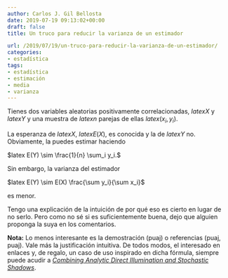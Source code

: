```yaml
---
author: Carlos J. Gil Bellosta
date: 2019-07-19 09:13:02+00:00
draft: false
title: Un truco para reducir la varianza de un estimador

url: /2019/07/19/un-truco-para-reducir-la-varianza-de-un-estimador/
categories:
- estadística
tags:
- estadística
- estimación
- media
- varianza
---
```





Tienes dos variables aleatorias positivamente correlacionadas, $latex X$ y $latex Y$ y una muestra de $latex n$ parejas de ellas $latex (x_i, y_i)$.







La esperanza de $latex X$, $latex E(X)$, es conocida y la de $latex Y$ no. Obviamente, la puedes estimar haciendo







$latex E(Y) \sim \frac{1}{n} \sum_i y_i.$







Sin embargo, la varianza del estimador







$latex E(Y) \sim E(X) \frac{\sum y_i}{\sum x_i}$







es menor.







Tengo una explicación de la intuición de por qué eso es cierto en lugar de no serlo. Pero como no sé si es suficientemente buena, dejo que alguien proponga la suya en los comentarios.







**Nota:** Lo menos interesante es la demostración (puaj) o referencias (puaj, puaj). Vale más la justificación intuitiva. De todos modos, el interesado en enlaces y, de regalo, un caso de uso inspirado en dicha fórmula, siempre puede acudir a _[Combining Analytic Direct Illumination and Stochastic Shadows](https://hal.archives-ouvertes.fr/hal-01761558/document)_.



